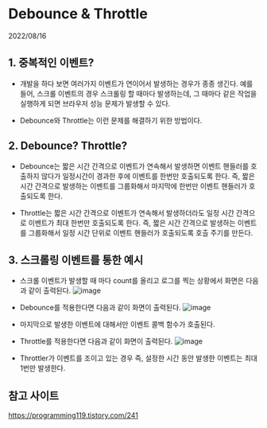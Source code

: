 # Debounce & Throttle

2022/08/16

## 1. 중복적인 이벤트?

- 개발을 하다 보면 여러가지 이벤트가 연이어서 발생하는 경우가 종종 생긴다. 예를 들어, 스크롤 이벤트의 경우 스크롤링 할 때마다 발생하는데, 그 때마다 같은 작업을 실행하게 되면 브라우저 성능 문제가 발생할 수 있다.

- Debounce와 Throttle는 이런 문제를 해결하기 위한 방법이다.

## 2. Debounce? Throttle?

- Debounce는 짧은 시간 간격으로 이벤트가 연속해서 발생하면 이벤트 핸들러를 호출하지 않다가 일정시간이 경과한 후에 이벤트를 한번만 호출되도록 한다. 즉, 짧은 시간 간격으로 발생하는 이벤트를 그룹화해서 마지막에 한번만 이벤트 핸들러가 호출되도록 한다.

- Throttle는 짧은 시간 간격으로 이벤트가 연속해서 발생하더라도 일정 시간 간격으로 이벤트가 최대 한번만 호출되도록 한다. 즉, 짧은 시간 간격으로 발생하는 이벤트를 그룹화해서 일정 시간 단위로 이벤트 핸들러가 호출되도록 호츨 주기를 만든다.

## 3. 스크롤링 이벤트를 통한 예시

- 스크롤 이벤트가 발생할 때 마다 count를 올리고 로그를 찍는 상황에서 화면은 다음과 같이 출력된다.
  ![image](https://blog.kakaocdn.net/dn/kDNTJ/btq6DRvBwph/3k2oX7mlFcAukK21dBgtk1/img.gif)

- Debounce를 적용한다면 다음과 같이 화면이 출력된다.
  ![image](https://blog.kakaocdn.net/dn/8bbG6/btq6DDjSpjY/CrB42nQ09EVeMfDUNZiOi1/img.gif)
- 마지막으로 발생한 이벤트에 대해서만 이벤트 콜백 함수가 호출된다.

- Throttle를 적용한다면 다음과 같이 화면이 출력된다.
  ![image](https://blog.kakaocdn.net/dn/swG1i/btq6zzX0KdQ/SKg5N7hqR6KMTSOGRVgRek/img.gif)
- Throttler가 이벤트를 조이고 있는 경우 즉, 설정한 시간 동안 발생한 이벤트는 최대 1번만 발생한다.

## 참고 사이트

https://programming119.tistory.com/241
